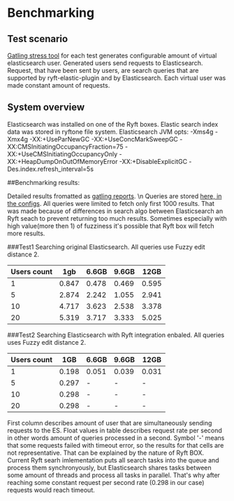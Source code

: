 # Benchmarking

## Test scenario

[Gatling stress tool](http://gatling.io/#/) for each test generates configurable amount of virtual elasticsearch user. 
Generated users send requests to Elasticsearch.
Request, that have been sent by users, are search queries that are supported by ryft-elastic-plugin and by Elasticsearch.
Each virtual user was made constant amount of requests.

## System overview

Elasticsearch was installed on one of the Ryft boxes. Elastic search index data was stored in ryftone file system.
Elasticsearch JVM opts: -Xms4g -Xmx4g -XX:+UseParNewGC -XX:+UseConcMarkSweepGC -XX:CMSInitiatingOccupancyFraction=75 -XX:+UseCMSInitiatingOccupancyOnly -XX:+HeapDumpOnOutOfMemoryError -XX:+DisableExplicitGC -Des.index.refresh_interval=5s

##Benchmarking results:

Detailed results fromatted as [gatling reports](https://github.com/getryft/ryft-elasticsearch/tree/master/ryft-elastic-benchmark/results). \n
Queries are stored [here, in the configs](https://github.com/getryft/ryft-elasticsearch/blob/master/ryft-elastic-benchmark/src/main/resources/application.conf). All queries were limited to fetch only first 1000 results. That was made because of differences in search algo between Elasticsearch an Ryft seach to prevent returning too much results. Sometimes especially with high value(more then 1) of fuzziness it's possible that Ryft box will fetch more results.



###Test1 
Searching original Elasticsearch. All queries use Fuzzy edit distance 2.

| Users count |  1gb  | 6.6GB | 9.6GB | 12GB  |
|-------------|-------|-------|-------|-------|
|      1      | 0.847 | 0.478 | 0.469 | 0.595 |
|      5      | 2.874 | 2.242 | 1.055 | 2.941 |
|      10     | 4.717 | 3.623 | 2.538 | 3.378 |
|      20     | 5.319 | 3.717 | 3.333 | 5.025 |

###Test2 
Searching Elasticsearch with Ryft integration enbaled. All queries uses Fuzzy edit distance 2.

| Users count | 1GB   | 6.6GB | 9.6GB | 12GB  |
|-------------|-------|-------|-------|-------|
|      1      | 0.198 | 0.051 | 0.039 | 0.031 |
|      5      | 0.297 |   -   |   -   |   -   |
|      10     | 0.298 |   -   |   -   |   -   |
|      20     | 0.298 |   -   |   -   |   -   |

First column describes amount of user that are simultaneously sending requests to the ES.
Float values in table describes request rate per second in other words amount of queries processed in a second.
Symbol '-' means that some requests failed with timeout error, so the results for that cells are not representative. That can be explained by the nature of Ryft BOX. Current Ryft searh imlementation puts all search tasks into the queue and process them synchronyously, but Elasticsearch shares tasks between some amount of threads and process all tasks in parallel. That's why after reaching some constant request per second rate (0.298 in our case) requests would reach timeout.



